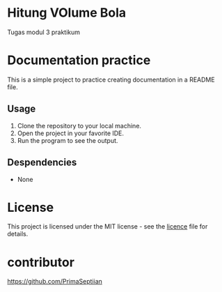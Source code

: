 # Hitung VOlume Bola
Tugas modul 3 praktikum
# Documentation practice
This is a simple project to practice creating documentation in a README file.

## Usage 
1. Clone the repository to your local machine.
2. Open the project in your favorite IDE.
3. Run the program to see the output.

## Despendencies
- None

# License 
This project is licensed under the MIT license - see the [licence](LICENSE) file for details.

# contributor
https://github.com/PrimaSeptiian
